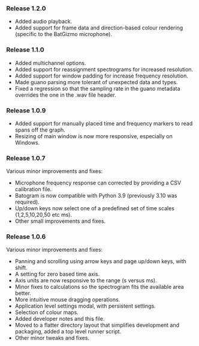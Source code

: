 ### Release 1.2.0
* Added audio playback.
* Added support for frame data and direction-based colour rendering (specific to the BatGizmo microphone).

### Release 1.1.0
* Added multichannel options.
* Added support for reassignment spectrograms for increased resolution.
* Added support for window padding for increase frequency resolution.
* Made guano parsing more tolerant of unexpected data and types.
* Fixed a regression so that the sampling rate in the guano metadata overrides the one in the .wav file header.

### Release 1.0.9
* Added support for manually placed time and frequency markers to read spans off the graph.
* Resizing of main window is now more responsive, especially on Windows.

### Release 1.0.7
Various minor improvements and fixes:
* Microphone frequency response can corrected by providing a CSV calibration file.   
* Batogram is now compatible with Python 3.9 (previously 3.10 was required).
* Up/down keys now select one of a predefined set of time scales (1,2,5,10,20,50 etc ms).
* Other small improvements and fixes.

### Release 1.0.6
Various minor improvements and fixes:
* Panning and scrolling using arrow keys and page up/down keys, with shift.
* A setting for zero based time axis.
* Axis units are now responsive to the range (s versus ms).
* Minor fixes to calculations so the spectrogram fits the available area better.
* More intuitive mouse dragging operations.
* Application level settings modal, with persistent settings.
* Selection of colour maps.
* Added developer notes and this file.
* Moved to a flatter directory layout that simplifies development and packaging, added a top level runner script.
* Other minor tweaks and fixes.